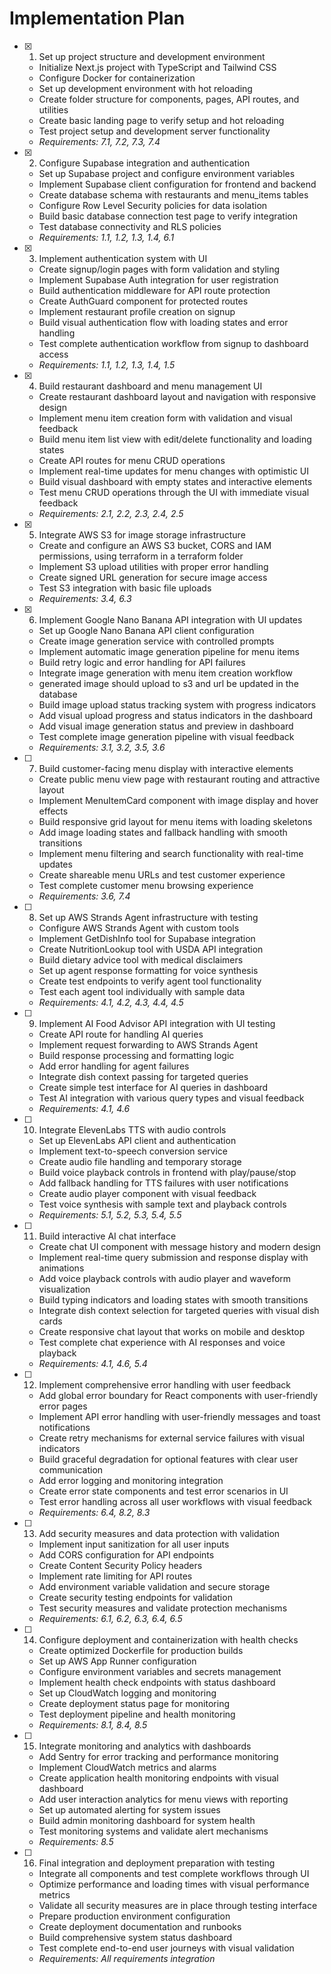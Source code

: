 # Implementation Plan

- [x] 1. Set up project structure and development environment
  - Initialize Next.js project with TypeScript and Tailwind CSS
  - Configure Docker for containerization
  - Set up development environment with hot reloading
  - Create folder structure for components, pages, API routes, and utilities
  - Create basic landing page to verify setup and hot reloading
  - Test project setup and development server functionality
  - _Requirements: 7.1, 7.2, 7.3, 7.4_

- [x] 2. Configure Supabase integration and authentication
  - Set up Supabase project and configure environment variables
  - Implement Supabase client configuration for frontend and backend
  - Create database schema with restaurants and menu_items tables
  - Configure Row Level Security policies for data isolation
  - Build basic database connection test page to verify integration
  - Test database connectivity and RLS policies
  - _Requirements: 1.1, 1.2, 1.3, 1.4, 6.1_

- [x] 3. Implement authentication system with UI
  - Create signup/login pages with form validation and styling
  - Implement Supabase Auth integration for user registration
  - Build authentication middleware for API route protection
  - Create AuthGuard component for protected routes
  - Implement restaurant profile creation on signup
  - Build visual authentication flow with loading states and error handling
  - Test complete authentication workflow from signup to dashboard access
  - _Requirements: 1.1, 1.2, 1.3, 1.4, 1.5_

- [x] 4. Build restaurant dashboard and menu management UI
  - Create restaurant dashboard layout and navigation with responsive design
  - Implement menu item creation form with validation and visual feedback
  - Build menu item list view with edit/delete functionality and loading states
  - Create API routes for menu CRUD operations
  - Implement real-time updates for menu changes with optimistic UI
  - Build visual dashboard with empty states and interactive elements
  - Test menu CRUD operations through the UI with immediate visual feedback
  - _Requirements: 2.1, 2.2, 2.3, 2.4, 2.5_

- [x] 5. Integrate AWS S3 for image storage infrastructure
  - Create and configure an AWS S3 bucket, CORS and IAM permissions, using terraform in a terraform folder
  - Implement S3 upload utilities with proper error handling
  - Create signed URL generation for secure image access
  - Test S3 integration with basic file uploads
  - _Requirements: 3.4, 6.3_

- [x] 6. Implement Google Nano Banana API integration with UI updates
  - Set up Google Nano Banana API client configuration
  - Create image generation service with controlled prompts
  - Implement automatic image generation pipeline for menu items
  - Build retry logic and error handling for API failures
  - Integrate image generation with menu item creation workflow
  - generated image should upload to s3 and url be updated in the database
  - Build image upload status tracking system with progress indicators
  - Add visual upload progress and status indicators in the dashboard
  - Add visual image generation status and preview in dashboard
  - Test complete image generation pipeline with visual feedback
  - _Requirements: 3.1, 3.2, 3.5, 3.6_

- [ ] 7. Build customer-facing menu display with interactive elements
  - Create public menu view page with restaurant routing and attractive layout
  - Implement MenuItemCard component with image display and hover effects
  - Build responsive grid layout for menu items with loading skeletons
  - Add image loading states and fallback handling with smooth transitions
  - Implement menu filtering and search functionality with real-time updates
  - Create shareable menu URLs and test customer experience
  - Test complete customer menu browsing experience
  - _Requirements: 3.6, 7.4_

- [ ] 8. Set up AWS Strands Agent infrastructure with testing
  - Configure AWS Strands Agent with custom tools
  - Implement GetDishInfo tool for Supabase integration
  - Create NutritionLookup tool with USDA API integration
  - Build dietary advice tool with medical disclaimers
  - Set up agent response formatting for voice synthesis
  - Create test endpoints to verify agent tool functionality
  - Test each agent tool individually with sample data
  - _Requirements: 4.1, 4.2, 4.3, 4.4, 4.5_

- [ ] 9. Implement AI Food Advisor API integration with UI testing
  - Create API route for handling AI queries
  - Implement request forwarding to AWS Strands Agent
  - Build response processing and formatting logic
  - Add error handling for agent failures
  - Integrate dish context passing for targeted queries
  - Create simple test interface for AI queries in dashboard
  - Test AI integration with various query types and visual feedback
  - _Requirements: 4.1, 4.6_

- [ ] 10. Integrate ElevenLabs TTS with audio controls
  - Set up ElevenLabs API client and authentication
  - Implement text-to-speech conversion service
  - Create audio file handling and temporary storage
  - Build voice playback controls in frontend with play/pause/stop
  - Add fallback handling for TTS failures with user notifications
  - Create audio player component with visual feedback
  - Test voice synthesis with sample text and playback controls
  - _Requirements: 5.1, 5.2, 5.3, 5.4, 5.5_

- [ ] 11. Build interactive AI chat interface
  - Create chat UI component with message history and modern design
  - Implement real-time query submission and response display with animations
  - Add voice playback controls with audio player and waveform visualization
  - Build typing indicators and loading states with smooth transitions
  - Integrate dish context selection for targeted queries with visual dish cards
  - Create responsive chat layout that works on mobile and desktop
  - Test complete chat experience with AI responses and voice playback
  - _Requirements: 4.1, 4.6, 5.4_

- [ ] 12. Implement comprehensive error handling with user feedback
  - Add global error boundary for React components with user-friendly error pages
  - Implement API error handling with user-friendly messages and toast notifications
  - Create retry mechanisms for external service failures with visual indicators
  - Build graceful degradation for optional features with clear user communication
  - Add error logging and monitoring integration
  - Create error state components and test error scenarios in UI
  - Test error handling across all user workflows with visual feedback
  - _Requirements: 6.4, 8.2, 8.3_

- [ ] 13. Add security measures and data protection with validation
  - Implement input sanitization for all user inputs
  - Add CORS configuration for API endpoints
  - Create Content Security Policy headers
  - Implement rate limiting for API routes
  - Add environment variable validation and secure storage
  - Create security testing endpoints for validation
  - Test security measures and validate protection mechanisms
  - _Requirements: 6.1, 6.2, 6.3, 6.4, 6.5_

- [ ] 14. Configure deployment and containerization with health checks
  - Create optimized Dockerfile for production builds
  - Set up AWS App Runner configuration
  - Configure environment variables and secrets management
  - Implement health check endpoints with status dashboard
  - Set up CloudWatch logging and monitoring
  - Create deployment status page for monitoring
  - Test deployment pipeline and health monitoring
  - _Requirements: 8.1, 8.4, 8.5_

- [ ] 15. Integrate monitoring and analytics with dashboards
  - Add Sentry for error tracking and performance monitoring
  - Implement CloudWatch metrics and alarms
  - Create application health monitoring endpoints with visual dashboard
  - Add user interaction analytics for menu views with reporting
  - Set up automated alerting for system issues
  - Build admin monitoring dashboard for system health
  - Test monitoring systems and validate alert mechanisms
  - _Requirements: 8.5_

- [ ] 16. Final integration and deployment preparation with testing
  - Integrate all components and test complete workflows through UI
  - Optimize performance and loading times with visual performance metrics
  - Validate all security measures are in place through testing interface
  - Prepare production environment configuration
  - Create deployment documentation and runbooks
  - Build comprehensive system status dashboard
  - Test complete end-to-end user journeys with visual validation
  - _Requirements: All requirements integration_